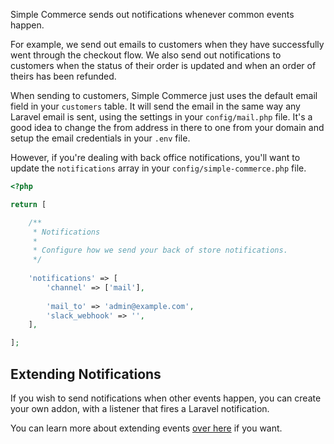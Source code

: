 Simple Commerce sends out notifications whenever common events happen.

For example, we send out emails to customers when they have successfully went through the checkout flow. We also send out notifications to customers when the status of their order is updated and when an order of theirs has been refunded.

When sending to customers, Simple Commerce just uses the default email field in your `customers` table. It will send the email in the same way any Laravel email is sent, using the settings in your `config/mail.php` file. It's a good idea to change the from address in there to one from your domain and setup the email credentials in your `.env` file.

However, if you're dealing with back office notifications, you'll want to update the `notifications` array in your `config/simple-commerce.php` file.

```php
<?php

return [

    /**
     * Notifications
     *
     * Configure how we send your back of store notifications.
     */
    
    'notifications' => [
        'channel' => ['mail'],
    
        'mail_to' => 'admin@example.com',
        'slack_webhook' => '',
    ],

];
```

## Extending Notifications

If you wish to send notifications when other events happen, you can create your own addon, with a listener that fires a Laravel notification.

You can learn more about extending events [over here](./events.md) if you want.

